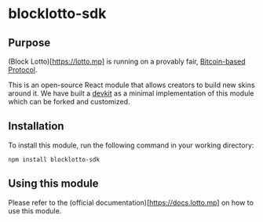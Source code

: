 # blocklotto-sdk

## Purpose

(Block Lotto)[https://lotto.mp] is running on a provably fair, [Bitcoin-based Protocol](https://github.com/badger-cash/block-lotto-specification).

This is an open-source React module that allows creators to build new skins around it. We have built a [devkit](https://beta.lotto.mp) as a minimal implementation of this module which can be forked and customized.

## Installation

To install this module, run the following command in your working directory: 

```
npm install blocklotto-sdk
```

## Using this module

Please refer to the (official documentation)[https://docs.lotto.mp] on how to use this module.